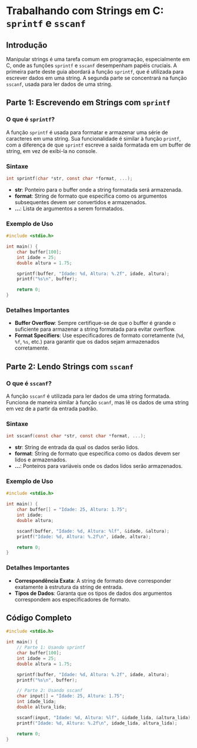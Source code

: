 # Trabalhando com Strings em C: `sprintf` e `sscanf`

## Introdução

Manipular strings é uma tarefa comum em programação, especialmente em C, onde as funções `sprintf` e `sscanf` desempenham papéis cruciais. A primeira parte deste guia abordará a função `sprintf`, que é utilizada para escrever dados em uma string. A segunda parte se concentrará na função `sscanf`, usada para ler dados de uma string.

## Parte 1: Escrevendo em Strings com `sprintf`

### O que é `sprintf`?

A função `sprintf` é usada para formatar e armazenar uma série de caracteres em uma string. Sua funcionalidade é similar à função `printf`, com a diferença de que `sprintf` escreve a saída formatada em um buffer de string, em vez de exibi-la no console.

### Sintaxe

```c
int sprintf(char *str, const char *format, ...);
```

- **str**: Ponteiro para o buffer onde a string formatada será armazenada.
- **format**: String de formato que especifica como os argumentos subsequentes devem ser convertidos e armazenados.
- **...**: Lista de argumentos a serem formatados.

### Exemplo de Uso

```c
#include <stdio.h>

int main() {
    char buffer[100];
    int idade = 25;
    double altura = 1.75;

    sprintf(buffer, "Idade: %d, Altura: %.2f", idade, altura);
    printf("%s\n", buffer);

    return 0;
}
```

### Detalhes Importantes

- **Buffer Overflow**: Sempre certifique-se de que o buffer é grande o suficiente para armazenar a string formatada para evitar overflow.
- **Format Specifiers**: Use especificadores de formato corretamente (`%d`, `%f`, `%s`, etc.) para garantir que os dados sejam armazenados corretamente.

## Parte 2: Lendo Strings com `sscanf`

### O que é `sscanf`?

A função `sscanf` é utilizada para ler dados de uma string formatada. Funciona de maneira similar à função `scanf`, mas lê os dados de uma string em vez de a partir da entrada padrão.

### Sintaxe

```c
int sscanf(const char *str, const char *format, ...);
```

- **str**: String de entrada da qual os dados serão lidos.
- **format**: String de formato que especifica como os dados devem ser lidos e armazenados.
- **...**: Ponteiros para variáveis onde os dados lidos serão armazenados.

### Exemplo de Uso

```c
#include <stdio.h>

int main() {
    char buffer[] = "Idade: 25, Altura: 1.75";
    int idade;
    double altura;

    sscanf(buffer, "Idade: %d, Altura: %lf", &idade, &altura);
    printf("Idade: %d, Altura: %.2f\n", idade, altura);

    return 0;
}
```

### Detalhes Importantes

- **Correspondência Exata**: A string de formato deve corresponder exatamente à estrutura da string de entrada.
- **Tipos de Dados**: Garanta que os tipos de dados dos argumentos correspondem aos especificadores de formato.

## Código Completo

```c
#include <stdio.h>

int main() {
    // Parte 1: Usando sprintf
    char buffer[100];
    int idade = 25;
    double altura = 1.75;

    sprintf(buffer, "Idade: %d, Altura: %.2f", idade, altura);
    printf("%s\n", buffer);

    // Parte 2: Usando sscanf
    char input[] = "Idade: 25, Altura: 1.75";
    int idade_lida;
    double altura_lida;

    sscanf(input, "Idade: %d, Altura: %lf", &idade_lida, &altura_lida);
    printf("Idade: %d, Altura: %.2f\n", idade_lida, altura_lida);

    return 0;
}
```